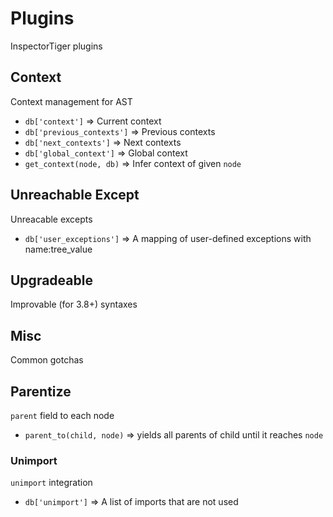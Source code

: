 # Plugins
InspectorTiger plugins


## Context
Context management for AST

- `db['context']` => Current context
- `db['previous_contexts']` => Previous contexts
- `db['next_contexts']` => Next contexts
- `db['global_context']` => Global context
- `get_context(node, db)` => Infer context of given `node`

## Unreachable Except
Unreacable excepts

- `db['user_exceptions']` => A mapping of user-defined exceptions with name:tree_value

## Upgradeable
Improvable (for 3.8+) syntaxes


## Misc
Common gotchas


## Parentize
`parent` field to each node

- `parent_to(child, node)` => yields all parents of child until it reaches `node`

### Unimport
`unimport` integration

- `db['unimport']` => A list of imports that are not used
